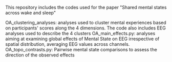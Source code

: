 This repository includes the codes used for the paper "Shared mental states across wake and sleep"

OA_clustering_analyses: analyses used to cluster mental experiences based on participants' scores along the 4 dimensions. The code also includes EEG analyses used to describe the 4 clusters
OA_main_effects.py: analyses aiming at examining global effects of Mental State on EEG irrespective of spatial distribution, averaging EEG values across channels.
OA_topo_contrasts.py: Pairwise mental state comparisons to assess the direction of the observed effects
